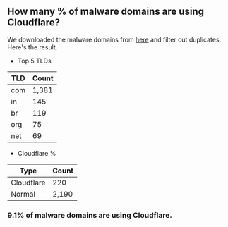 ## How many % of malware domains are using Cloudflare?


We downloaded the malware domains from [here](https://urlhaus.abuse.ch) and filter out duplicates.
Here's the result.


[//]: # (start replacement)


- Top 5 TLDs

| TLD | Count |
| --- | --- |
| com | 1,381 |
| in | 145 |
| br | 119 |
| org | 75 |
| net | 69 |


- Cloudflare %

| Type | Count |
| --- | --- |
| Cloudflare | 220 |
| Normal | 2,190 |


### 9.1% of malware domains are using Cloudflare.